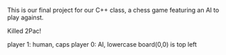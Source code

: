 This is our final project for our C++ class, a chess game featuring an AI to play against.

Killed 2Pac!

player 1: human, caps
player 0: AI, lowercase
board(0,0) is top left
